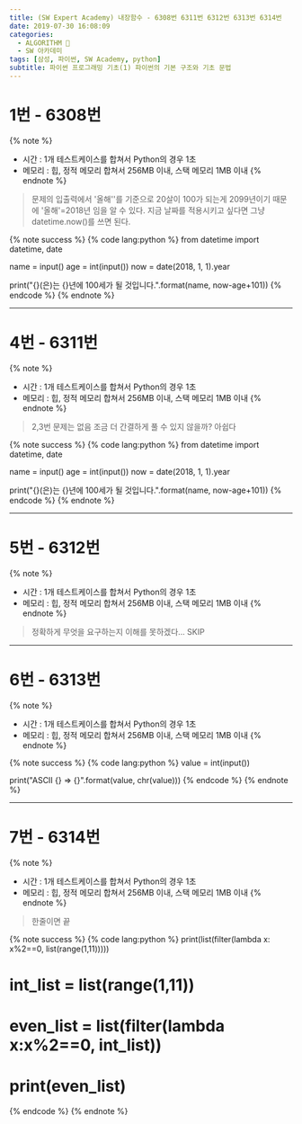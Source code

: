 ```yaml
---
title: (SW Expert Academy) 내장함수 - 6308번 6311번 6312번 6313번 6314번
date: 2019-07-30 16:08:09
categories:
  - ALGORITHM 🎯
  - SW 아카데미
tags: [삼성, 파이썬, SW Academy, python]
subtitle: 파이썬 프로그래밍 기초(1) 파이썬의 기본 구조와 기초 문법
---
```


# 1번 - 6308번

{% note %}

- 시간 : 1개 테스트케이스를 합쳐서 Python의 경우 1초
- 메모리 : 힙, 정적 메모리 합쳐서 256MB 이내, 스택 메모리 1MB 이내
  {% endnote %}

> 문제의 입출력에서 '올해''를 기준으로 20살이 100가 되는게 2099년이기 때문에 '올해'=2018년 임을 알 수 있다.
> 지금 날짜를 적용시키고 싶다면 그냥 datetime.now()를 쓰면 된다.

{% note success %}
{% code lang:python %}
from datetime import datetime, date

name = input()
age = int(input())
now = date(2018, 1, 1).year

print("{}(은)는 {}년에 100세가 될 것입니다.".format(name, now-age+101))
{% endcode %}
{% endnote %}

---

# 4번 - 6311번

{% note %}

- 시간 : 1개 테스트케이스를 합쳐서 Python의 경우 1초
- 메모리 : 힙, 정적 메모리 합쳐서 256MB 이내, 스택 메모리 1MB 이내
  {% endnote %}

> 2,3번 문제는 없음
> 조금 더 간결하게 풀 수 있지 않을까? 아쉽다

{% note success %}
{% code lang:python %}
from datetime import datetime, date

name = input()
age = int(input())
now = date(2018, 1, 1).year

print("{}(은)는 {}년에 100세가 될 것입니다.".format(name, now-age+101))
{% endcode %}
{% endnote %}

---

# 5번 - 6312번

{% note %}

- 시간 : 1개 테스트케이스를 합쳐서 Python의 경우 1초
- 메모리 : 힙, 정적 메모리 합쳐서 256MB 이내, 스택 메모리 1MB 이내
  {% endnote %}

> 정확하게 무엇을 요구하는지 이해를 못하겠다...
> SKIP

---

# 6번 - 6313번

{% note %}

- 시간 : 1개 테스트케이스를 합쳐서 Python의 경우 1초
- 메모리 : 힙, 정적 메모리 합쳐서 256MB 이내, 스택 메모리 1MB 이내
  {% endnote %}

{% note success %}
{% code lang:python %}
value = int(input())

print("ASCII {} => {}".format(value, chr(value)))
{% endcode %}
{% endnote %}

---

# 7번 - 6314번

{% note %}

- 시간 : 1개 테스트케이스를 합쳐서 Python의 경우 1초
- 메모리 : 힙, 정적 메모리 합쳐서 256MB 이내, 스택 메모리 1MB 이내
  {% endnote %}

> 한줄이면 끝

{% note success %}
{% code lang:python %}
print(list(filter(lambda x: x%2==0, list(range(1,11)))))

# int_list = list(range(1,11))

# even_list = list(filter(lambda x:x%2==0, int_list))

# print(even_list)

{% endcode %}
{% endnote %}
